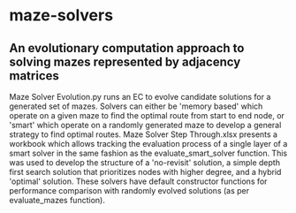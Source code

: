 # maze-solvers
## An evolutionary computation approach to solving mazes represented by adjacency matrices
Maze Solver Evolution.py runs an EC to evolve candidate solutions for a generated set of mazes. Solvers can either be 'memory based' which operate on a given maze to find the optimal route from start to end node, or 'smart' which operate on a randomly generated maze to develop a general strategy to find optimal routes.
Maze Solver Step Through.xlsx presents a workbook which allows tracking the evaluation process of a single layer of a smart solver in the same fashion as the evaluate_smart_solver function. This was used to develop the structure of a 'no-revisit' solution, a simple depth first search solution that prioritizes nodes with higher degree, and a hybrid 'optimal' solution. These solvers have default constructor functions for performance comparison with randomly evolved solutions (as per evaluate_mazes function).
